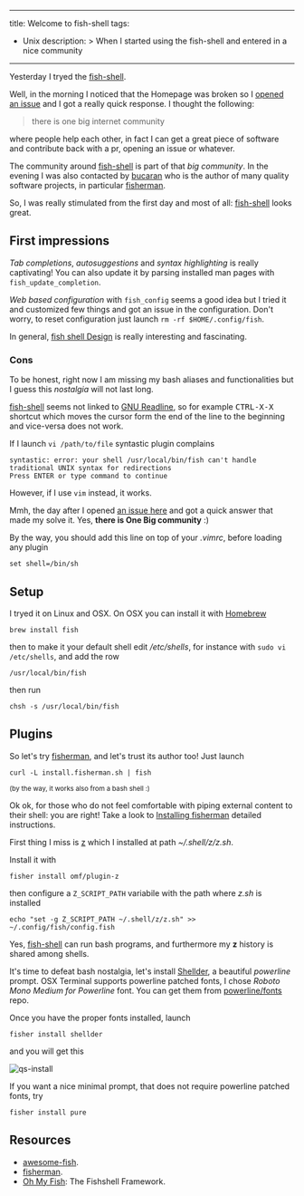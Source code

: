   ---
title: Welcome to fish-shell
tags:
  - Unix
description: >
    When I started using the fish-shell and entered in a nice community
---

Yesterday I tryed the [fish-shell][1].

Well, in the morning I noticed that the Homepage was broken so I [opened an issue](https://github.com/fish-shell/fish-site/issues/32) and I got a really quick response.
I thought the following:

> there is one big internet community

where people help each other, in fact I can get a great piece of software and contribute back with a pr, opening an issue or whatever.

The community around [fish-shell][1] is part of that *big community*.
In the evening I was also contacted by [bucaran](http://bucaran.me) who is the author of many quality software projects, in particular [fisherman][2].

So, I was really stimulated from the first day and most of all: [fish-shell][1] looks great.

## First impressions

*Tab completions*, *autosuggestions* and *syntax highlighting* is really captivating! You can also update
it by parsing installed man pages with `fish_update_completion`.

*Web based configuration* with `fish_config` seems a good idea but I tried it and customized few things and got an issue in the configuration.
Don't worry, to reset configuration just launch `rm -rf $HOME/.config/fish`.

In general, [fish shell Design](http://fishshell.com/docs/current/design.html) is really interesting and fascinating.

### Cons

To be honest, right now I am missing my bash aliases and functionalities
but I guess this *nostalgia* will not last long.

[fish-shell][1] seems not linked to [GNU Readline](https://cnswww.cns.cwru.edu/php/chet/readline/rltop.html), so for example <kbd>CTRL-X-X</kbd> shortcut
which moves the cursor form the end of the line to the beginning and vice-versa does not work.

If I launch `vi /path/to/file` syntastic plugin complains

```
syntastic: error: your shell /usr/local/bin/fish can't handle traditional UNIX syntax for redirections
Press ENTER or type command to continue
```

However, if I use `vim` instead, it works.

Mmh, the day after I opened [an issue here](https://github.com/fish-shell/fish-shell/issues/2701) and got a quick answer that made my solve it.
Yes, **there is One Big community** :)

By the way, you should add this line on top of your *.vimrc*, before loading any plugin

```
set shell=/bin/sh
```

## Setup

I tryed it on Linux and OSX. On OSX you can install it with [Homebrew](http://brew.sh/)

```
brew install fish
```

then to make it your default shell edit */etc/shells*, for instance with `sudo vi /etc/shells`,
and add the row

```
/usr/local/bin/fish
```

then run

```
chsh -s /usr/local/bin/fish
```

## Plugins

So let's try [fisherman][2], and let's trust its author too! Just launch

```
curl -L install.fisherman.sh | fish
```

<sub>(by the way, it works also from a bash shell :)</sub>

Ok ok, for those who do not feel comfortable with piping external content to their
shell: you are right! Take a look to [Installing fisherman](https://github.com/fisherman/fisherman/wiki/Installing-Fisherman) detailed instructions.

First thing I miss is [z](https://github.com/rupa/z) which I installed at path *~/.shell/z/z.sh*.

Install it with

```
fisher install omf/plugin-z
```

then configure a `Z_SCRIPT_PATH` variabile with the path where *z.sh* is installed

```
echo "set -g Z_SCRIPT_PATH ~/.shell/z/z.sh" >> ~/.config/fish/config.fish
```

Yes, [fish-shell][1] can run bash programs, and furthermore my **z** history is shared among shells.

It's time to defeat bash nostalgia, let's install [Shellder](https://github.com/simnalamburt/shellder), a beautiful *powerline* prompt.
OSX Terminal supports powerline patched fonts, I chose *Roboto Mono Medium for Powerline* font.
You can get them from [powerline/fonts](https://github.com/powerline/fonts) repo.

Once you have the proper fonts installed, launch

```
fisher install shellder
```

and you will get this

![qs-install](https://cloud.githubusercontent.com/assets/8317250/12331695/fecb63ca-bb2d-11e5-960b-90198bc2bbf6.gif)

If you want a nice minimal prompt, that does not require powerline patched fonts, try

```
fisher install pure
```

## Resources

* [awesome-fish](https://github.com/bucaran/awesome-fish).
* [fisherman][2].
* [Oh My Fish](https://github.com/oh-my-fish): The Fishshell Framework.

[1]: http://fishshell.com/ "fish-shell Homepage"
[2]: http://fisherman.sh/ "fisherman"

